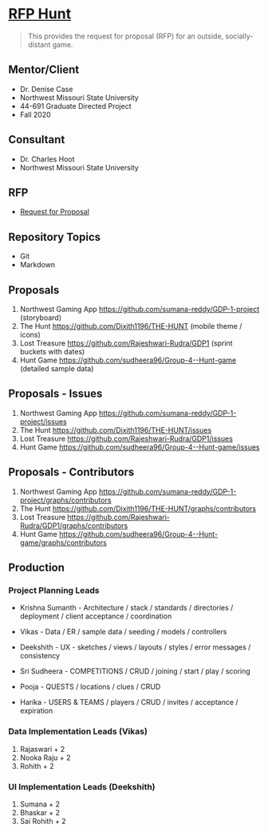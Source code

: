 # [RFP Hunt](https://github.com/denisecase/rfp-hunt)

> This provides the request for proposal (RFP) for an outside, socially-distant game.

## Mentor/Client

- Dr. Denise Case
- Northwest Missouri State University
- 44-691 Graduate Directed Project 
- Fall 2020

## Consultant

- Dr. Charles Hoot
- Northwest Missouri State University

## RFP

- [Request for Proposal](https://github.com/denisecase/rfp-hunt/blob/master/rfp-hunt.md)

## Repository Topics

- Git
- Markdown

## Proposals

1. Northwest Gaming App https://github.com/sumana-reddy/GDP-1-project (storyboard)
1. The Hunt https://github.com/Dixith1196/THE-HUNT (mobile theme / icons)
3. Lost Treasure https://github.com/Rajeshwari-Rudra/GDP1 (sprint buckets with dates)
4. Hunt Game https://github.com/sudheera96/Group-4--Hunt-game (detailed sample data)

## Proposals - Issues 

1. Northwest Gaming App https://github.com/sumana-reddy/GDP-1-project/issues
1. The Hunt https://github.com/Dixith1196/THE-HUNT/issues
3. Lost Treasure https://github.com/Rajeshwari-Rudra/GDP1/issues
4. Hunt Game https://github.com/sudheera96/Group-4--Hunt-game/issues

## Proposals - Contributors 

1. Northwest Gaming App https://github.com/sumana-reddy/GDP-1-project/graphs/contributors
1. The Hunt https://github.com/Dixith1196/THE-HUNT/graphs/contributors
3. Lost Treasure https://github.com/Rajeshwari-Rudra/GDP1/graphs/contributors
4. Hunt Game https://github.com/sudheera96/Group-4--Hunt-game/graphs/contributors

## Production

### Project Planning Leads

- Krishna Sumanth - Architecture / stack / standards / directories / deployment / client acceptance / coordination
- Vikas - Data / ER / sample data / seeding / models / controllers
- Deekshith - UX - sketches / views / layouts / styles / error messages / consistency

- Sri Sudheera - COMPETITIONS / CRUD / joining / start / play / scoring
- Pooja - QUESTS / locations / clues / CRUD
- Harika - USERS & TEAMS / players / CRUD / invites / acceptance / expiration

### Data Implementation Leads (Vikas)

1. Rajaswari + 2
1. Nooka Raju + 2
1. Rohith + 2

### UI Implementation Leads (Deekshith)

1. Sumana + 2
1. Bhaskar + 2
1. Sai Rohith + 2

